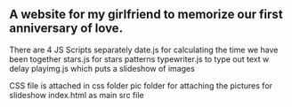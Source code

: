 ## A website for my girlfriend to memorize our first anniversary of love.


There are 4 JS Scripts separately
date.js for calculating the time we have been together
stars.js for stars patterns
typewriter.js to type out text w delay
playimg.js which puts a slideshow of images

CSS file is attached in css folder
pic folder for attaching the pictures for slideshow
index.html as main src file
